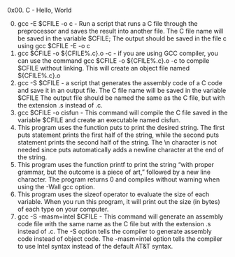 0x00. C - Hello, World

0. gcc -E $CFILE -o c - Run a script that runs a C file through the preprocessor and saves the result into another file. The C file name will be saved in the variable $CFILE; The output should be saved in the file c using gcc $CFILE -E -o c
1. gcc $CFILE -o ${CFILE%.c}.o -c - if you are using GCC compiler, you can use the command gcc $CFILE -o ${CFILE%.c}.o -c to compile $CFILE without linking. This will create an object file named ${CFILE%.c}.o 
2. gcc -S $CFILE -  a script that generates the assembly code of a C code and save it in an output file.
The C file name will be saved in the variable $CFILE
The output file should be named the same as the C file, but with the extension .s instead of .c.
3. gcc $CFILE -o cisfun - This command will compile the C file saved in the variable $CFILE and create an executable named cisfun.
4. This program uses the function puts to print the desired string. The first puts statement prints the first half of the string, while the second puts statement prints the second half of the string. The \n character is not needed since puts automatically adds a newline character at the end of the string.
5. This program uses the function printf to print the string “with proper grammar, but the outcome is a piece of art,” followed by a new line character. The program returns 0 and compiles without warning when using the -Wall gcc option.
6. This program uses the sizeof operator to evaluate the size of each variable. When you run this program, it will print out the size (in bytes) of each type on your computer.
7. gcc -S -masm=intel $CFILE - This command will generate an assembly code file with the same name as the C file but with the extension .s instead of .c. The -S option tells the compiler to generate assembly code instead of object code. The -masm=intel option tells the compiler to use Intel syntax instead of the default AT&T syntax. 
